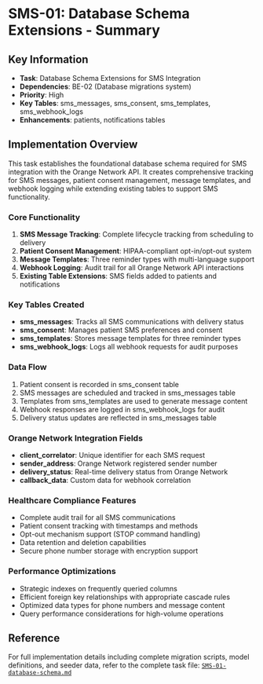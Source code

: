 # SMS-01: Database Schema Extensions - Summary

## Key Information
- **Task**: Database Schema Extensions for SMS Integration
- **Dependencies**: BE-02 (Database migrations system)
- **Priority**: High
- **Key Tables**: sms_messages, sms_consent, sms_templates, sms_webhook_logs
- **Enhancements**: patients, notifications tables

## Implementation Overview
This task establishes the foundational database schema required for SMS integration with the Orange Network API. It creates comprehensive tracking for SMS messages, patient consent management, message templates, and webhook logging while extending existing tables to support SMS functionality.

### Core Functionality
1. **SMS Message Tracking**: Complete lifecycle tracking from scheduling to delivery
2. **Patient Consent Management**: HIPAA-compliant opt-in/opt-out system
3. **Message Templates**: Three reminder types with multi-language support
4. **Webhook Logging**: Audit trail for all Orange Network API interactions
5. **Existing Table Extensions**: SMS fields added to patients and notifications

### Key Tables Created
- **sms_messages**: Tracks all SMS communications with delivery status
- **sms_consent**: Manages patient SMS preferences and consent
- **sms_templates**: Stores message templates for three reminder types
- **sms_webhook_logs**: Logs all webhook requests for audit purposes

### Data Flow
1. Patient consent is recorded in sms_consent table
2. SMS messages are scheduled and tracked in sms_messages table
3. Templates from sms_templates are used to generate message content
4. Webhook responses are logged in sms_webhook_logs for audit
5. Delivery status updates are reflected in sms_messages table

### Orange Network Integration Fields
- **client_correlator**: Unique identifier for each SMS request
- **sender_address**: Orange Network registered sender number
- **delivery_status**: Real-time delivery status from Orange Network
- **callback_data**: Custom data for webhook correlation

### Healthcare Compliance Features
- Complete audit trail for all SMS communications
- Patient consent tracking with timestamps and methods
- Opt-out mechanism support (STOP command handling)
- Data retention and deletion capabilities
- Secure phone number storage with encryption support

### Performance Optimizations
- Strategic indexes on frequently queried columns
- Efficient foreign key relationships with appropriate cascade rules
- Optimized data types for phone numbers and message content
- Query performance considerations for high-volume operations

## Reference
For full implementation details including complete migration scripts, model definitions, and seeder data, refer to the complete task file: [`SMS-01-database-schema.md`](SMS-01-database-schema.md)